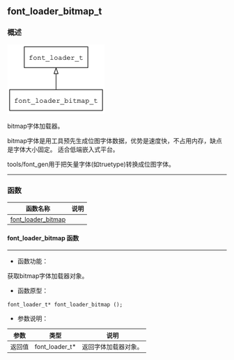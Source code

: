 ## font\_loader\_bitmap\_t
### 概述
![image](images/font_loader_bitmap_t_0.png)

 bitmap字体加载器。

 bitmap字体是用工具预先生成位图字体数据，优势是速度快，不占用内存，缺点是字体大小固定。
 适合低端嵌入式平台。

 tools/font_gen用于把矢量字体(如truetype)转换成位图字体。




----------------------------------
### 函数
<p id="font_loader_bitmap_t_methods">

| 函数名称 | 说明 | 
| -------- | ------------ | 
| <a href="#font_loader_bitmap_t_font_loader_bitmap">font\_loader\_bitmap</a> |  |
#### font\_loader\_bitmap 函数
-----------------------

* 函数功能：

> <p id="font_loader_bitmap_t_font_loader_bitmap">
 获取bitmap字体加载器对象。




* 函数原型：

```
font_loader_t* font_loader_bitmap ();
```

* 参数说明：

| 参数 | 类型 | 说明 |
| -------- | ----- | --------- |
| 返回值 | font\_loader\_t* | 返回字体加载器对象。 |
